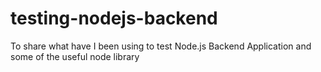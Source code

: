 # testing-nodejs-backend
To share what have I been using to test Node.js Backend Application and some of the useful node library
